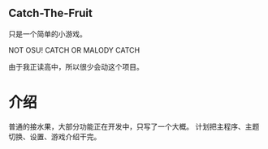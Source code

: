 ## Catch-The-Fruit

只是一个简单的小游戏。  

NOT OSU! CATCH OR MALODY CATCH  

由于我正读高中，所以很少会动这个项目。  

# 介绍

普通的接水果，大部分功能正在开发中，只写了一个大概。
计划把主程序、主题切换、设置、游戏介绍干完。